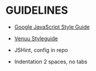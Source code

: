 # GUIDELINES

  * [Google JavaScript Style Guide](https://google-styleguide.googlecode.com/svn/trunk/javascriptguide.xml)

  * [Venuu Styleguide](http://venuu.fi/styleguide)

  * JSHint, config in repo

  * Indentation 2 spaces, no tabs


